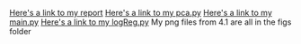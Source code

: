 [Here's a link to my report](doc/soln.pdf)
[Here's a link to my pca.py](code/pca.py)
[Here's a link to my main.py](code/main.py)
[Here's a link to my logReg.py](code/logReg.py)
My png files from 4.1 are all in the figs folder